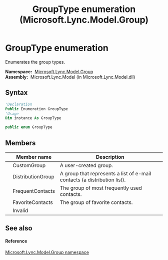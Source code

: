 ﻿---
title: GroupType enumeration (Microsoft.Lync.Model.Group)
TOCTitle: GroupType enumeration
ms:assetid: T:Microsoft.Lync.Model.Group.GroupType_DI_3_UC_OCS14MrefLyncWPF
ms:mtpsurl: https://msdn.microsoft.com/en-us/library/microsoft.lync.model.group.grouptype_di_3_uc_ocs14mreflyncwpf(v=office.15)
ms:contentKeyID: 48597178
ms.date: 07/28/2014
mtps_version: v=office.15
f1_keywords:
- Microsoft.Lync.Model.Group.GroupType
- Microsoft.Lync.Model.Group.GroupType.CustomGroup
- Microsoft.Lync.Model.Group.GroupType.DistributionGroup
- Microsoft.Lync.Model.Group.GroupType.FavoriteContacts
- Microsoft.Lync.Model.Group.GroupType.FrequentContacts
- Microsoft.Lync.Model.Group.GroupType.Invalid
dev_langs:
- CSharp
- JScript
- VB
- other
---

# GroupType enumeration

Enumerates the group types.

**Namespace:**  [Microsoft.Lync.Model.Group](microsoft-lync-model-group-namespace_2.md)  
**Assembly:**  Microsoft.Lync.Model (in Microsoft.Lync.Model.dll)

## Syntax

``` vb
'Declaration
Public Enumeration GroupType
'Usage
Dim instance As GroupType
```

``` csharp
public enum GroupType
```

## Members

<table>
<thead>
<tr class="header">
<th></th>
<th>Member name</th>
<th>Description</th>
</tr>
</thead>
<tbody>
<tr class="odd">
<td></td>
<td>CustomGroup</td>
<td>A user-created group.</td>
</tr>
<tr class="even">
<td></td>
<td>DistributionGroup</td>
<td>A group that represents a list of e-mail contacts (a distribution list).</td>
</tr>
<tr class="odd">
<td></td>
<td>FrequentContacts</td>
<td>The group of most frequently used contacts.</td>
</tr>
<tr class="even">
<td></td>
<td>FavoriteContacts</td>
<td>The group of favorite contacts.</td>
</tr>
<tr class="odd">
<td></td>
<td>Invalid</td>
<td></td>
</tr>
</tbody>
</table>


## See also

#### Reference

[Microsoft.Lync.Model.Group namespace](microsoft-lync-model-group-namespace_2.md)

